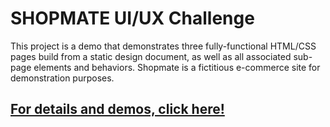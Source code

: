 # SHOPMATE UI/UX Challenge

This project is a demo that demonstrates three fully-functional HTML/CSS pages
build from a static design document, as well as all associated sub-page elements
and behaviors. Shopmate is a fictitious e-commerce site for demonstration
purposes.

## [For details and demos, click here!](https://shopmate-ui.thewiznerd.com)